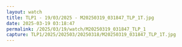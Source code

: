 ```yaml
---
layout: watch
title: TLP1 - 19/03/2025 - M20250319_031847_TLP_1T.jpg
date: 2025-03-19 03:18:47
permalink: /2025/03/19/watch/M20250319_031847_TLP_1
capture: TLP1/2025/202503/20250318/M20250319_031847_TLP_1T.jpg
---
```

